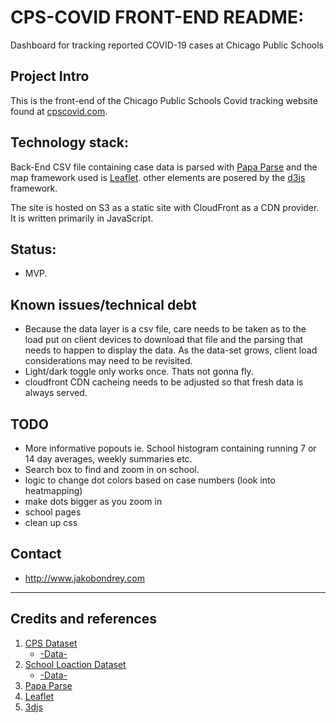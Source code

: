 # CPS-COVID FRONT-END README:
Dashboard for tracking reported COVID-19 cases at Chicago Public Schools

## Project Intro

This is the front-end of the Chicago Public Schools Covid tracking website found at [cpscovid.com](https://cpscovid.com).

<!-- The repository for the back-end can be found [here]() -->

## Technology stack: 
  
Back-End CSV file containing case data is parsed with [Papa Parse]() and the map framework used is [Leaflet](). other elements are posered by the [d3js]() framework. 

The site is hosted on S3 as a static site with CloudFront as a CDN provider. It is written primarily in JavaScript.

## Status:  
- MVP.

## Known issues/technical debt
- Because the data layer is a csv file, care needs to be taken as to the load put on client devices to download that file and the parsing that needs to happen to display the data. As the data-set grows, client load considerations may need to be revisited.
- Light/dark toggle only works once. Thats not gonna fly. 
- cloudfront CDN cacheing needs to be adjusted so that fresh data is always served. 


## TODO
- More informative popouts ie. School histogram containing running 7 or 14 day averages, weekly summaries etc.
- Search box to find and zoom in on school.
- logic to change dot colors based on case numbers (look into heatmapping)
- make dots bigger as you zoom in
- school pages
- clean up css


## Contact
- http://www.jakobondrey.com


----

## Credits and references

1. [CPS Dataset](https://www.cps.edu/school-reopening-2020/)
    -   [-Data-](https://docs.google.com/spreadsheets/d/1dMtr8hhhKjPyyNg7i6V52iMQXEqa67E9iAmECeOqZ6c)
2. [School Loaction Dataset](https://catalog.data.gov/organization/86c0c3d9-3826-47ab-a773-6924b858dd04?groups=local&tags=cps) 
    - [-Data-](https://data.cityofchicago.org/api/views/d2h8-2upd/rows.csv?accessType=DOWNLOAD)
3. [Papa Parse]()
4. [Leaflet]()
5. [3djs]()
